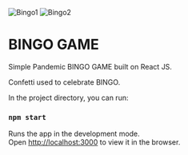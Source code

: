 ![Bingo1](https://user-images.githubusercontent.com/14060649/112765107-ed95f580-900b-11eb-9adf-0522d0f23820.jpg)
![Bingo2](https://user-images.githubusercontent.com/14060649/112765111-f25aa980-900b-11eb-9fc1-3130e52d7884.jpg)
# BINGO GAME

Simple Pandemic BINGO GAME built on React JS. 

Confetti used to celebrate BINGO.

In the project directory, you can run:

### `npm start`

Runs the app in the development mode.\
Open [http://localhost:3000](http://localhost:3000) to view it in the browser.

